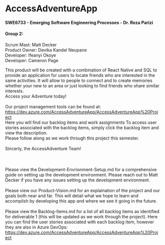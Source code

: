 # **AccessAdventureApp**
#### SWE6733 - Emerging Software Engineering Processes - Dr. Reza Parizi

#### **Group 2:**
Scrum Mast: Matt Decker  
Product Owner: Devika Kandel Neupane    
Developer: Ifeanyi Okoye   
Developer: Cameron Page  

This product will be created with a combination of React Native and SQL to provide an application for users to locate friends who are interested in the same activities. It will allow to people to connect and to create memories whether your new to an area or just looking to find friends who share similar interests.  
Access your Adventure today!  
<br>
Our project management tools can be found at: https://dev.azure.com/AccessAdventureApp/AccessAdventureApp%20Project  
Here you will find our backlog items and work assignments To access user stories associated with the backlog items, simply click the backlog item and view the description.  
Please follow along as we work through this project this semester.  
<br>
Sincerly, the AccessAdventure Team!  
<br>
<br>
<br>
Please view the Development-Envrionment-Setup.md for a comprehensive guide on setting up the development environment. Please reach out to Matt Decker if you have any issues setting up the development environment.  
<br>
Please view our Product-Vision.md for an explaination of the project and our goals both near and far. This will detail what we hope to learn and accomplish by developing this app and where we see it going in the future.  
<br>
Please view the Backlog-Items.md for a list of all backlog items as identified for deliverable 1 (this will be updated as we work through the project). Here you can find the user stories associated with each backlog item, however they are also in Azure DevOps: https://dev.azure.com/AccessAdventureApp/AccessAdventureApp%20Project    
